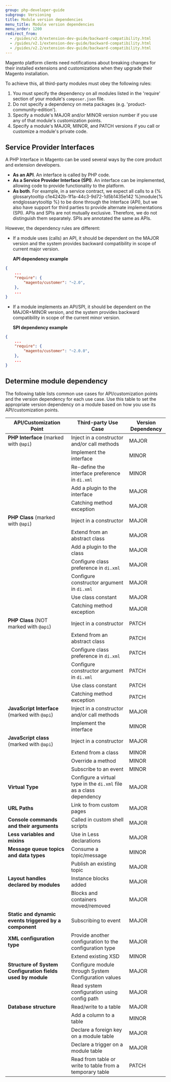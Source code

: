 ```yaml
---
group: php-developer-guide
subgroup: Versioning
title: Module version dependencies
menu_title: Module version dependencies
menu_order: 1200
redirect_from:
  - /guides/v2.0/extension-dev-guide/backward-compatibility.html
  - /guides/v2.1/extension-dev-guide/backward-compatibility.html
  - /guides/v2.2/extension-dev-guide/backward-compatibility.html
---
```


Magento platform clients need notifications about breaking changes for their installed extensions and customizations when they upgrade their Magento installation.

To achieve this, all third-party modules must obey the following rules:

1. You must specify the dependency on all modules listed in the 'require' section of your module's `composer.json` file.
2. Do not specify a dependency on meta packages (e.g. 'product-community-edition').
3. Specify a module's MAJOR and/or MINOR version number if you use any of that module's customization points.
4. Specify a module's MAJOR, MINOR, and PATCH versions if you call or customize a module's private code.

## Service Provider Interfaces

A PHP Interface in Magento can be used several ways by the core product and extension developers.

* **As an API**. An interface is called by PHP code.
* **As a Service Provider Interface (SPI)**. An interface can be implemented, allowing code to provide functionality to the platform.
* **As both**. For example, in a service contract, we expect all calls to a {% glossarytooltip c1e4242b-1f1a-44c3-9d72-1d5b1435e142 %}module{% endglossarytooltip %} to be done through the Interface (API), but we also have support for third parties to provide alternate implementations (SPI).
APIs and SPIs are not mutually exclusive. Therefore, we do not distinguish them separately. SPIs are annotated the same as APIs.

However, the dependency rules are different:

* If a module uses (calls) an API, it should be dependent on the MAJOR version and the system provides backward compatibility in scope of current major version.

  **API dependency example**

```json
{
    ...
    "require": {
        "magento/customer": "~2.0",
    },
    ...
}
```

* If a module implements an API/SPI, it should be dependent on the MAJOR+MINOR version, and the system provides backward compatibility in scope of the current minor version.

   **SPI dependency example**

```json
{
    ...
    "require": {
        "magento/customer": "~2.0.0",
    },
    ...
}
```

## Determine module dependency

The following table lists common use cases for API/customization points and the version dependency for each use case.
Use this table to set the appropriate version dependency on a module based on how you use its API/customization points.

| API/Customization Point | Third-party Use Case| Version Dependency |
| ----------------------------------------------------------- | ------------------------------------------------------------------------------------------------------- | ------------------ |
| **PHP Interface** (marked with `@api`)| Inject in a constructor and/or call methods | MAJOR|
| | Implement the interface | MINOR|
| | Re-define the interface preference in `di.xml`| MINOR|
| | Add a plugin to the interface | MAJOR|
| | Catching method exception | MAJOR|
| **PHP Class** (marked with `@api`)| Inject in a constructor | MAJOR|
| | Extend from an abstract class | MAJOR|
| | Add a plugin to the class | MAJOR|
| | Configure class preference in `di.xml`| MAJOR|
| | Configure constructor argument in `di.xml`| MAJOR|
| | Use class constant| MAJOR|
| | Catching method exception | MAJOR|
| **PHP Class** (NOT marked with `@api`)| Inject in a constructor | PATCH|
| | Extend from an abstract class | PATCH|
| | Configure class preference in `di.xml`| PATCH|
| | Configure constructor argument in `di.xml`| PATCH|
| | Use class constant| PATCH|
| | Catching method exception | PATCH|
| **JavaScript Interface** (marked with `@api`) | Inject in a constructor and/or call methods | MAJOR|
| | Implement the interface | MINOR|
| **JavaScript class** (marked with `@api`) | Inject in a constructor | MAJOR|
| | Extend from a class | MINOR|
| | Override a method | MINOR|
| | Subscribe to an event| MINOR|
| **Virtual Type**| Configure a virtual type in the `di.xml` file as a class dependency | MAJOR|
| **URL Paths** | Link to from custom pages | MAJOR|
| **Console commands and their arguments**| Called in custom shell scripts| MAJOR|
| **Less variables and mixins** | Use in Less declarations| MAJOR|
| **Message queue topics and data types** | Consume a topic/message | MINOR|
| | Publish an existing topic | MAJOR|
| **Layout handles declared by modules**| Instance blocks added | MAJOR|
| | Blocks and containers moved/removed | MAJOR|
| **Static and dynamic events triggered by a component**| Subscribing to event| MAJOR|
| **XML configuration type**| Provide another configuration to the configuration type | MAJOR|
| | Extend existing XSD | MINOR|
| **Structure of System Configuration fields used by module** | Configure module through System Configuration values| MAJOR|
| | Read system configuration using config path | MAJOR|
| **Database structure**| Read/write to a table | MAJOR|
| | Add a column to a table | MINOR|
| | Declare a foreign key on a module table | MAJOR|
| | Declare a trigger on a module table | MAJOR|
| | Read from table or write to table from a temporary table| PATCH|

